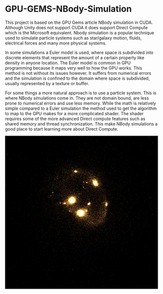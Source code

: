 # GPU-GEMS-NBody-Simulation


This project is based on the GPU Gems article NBody simulation in CUDA. Although Unity does not support CUDA it does support Direct Compute which is the Microsoft equivalent. Nbody simulation is a popular technique used to simulate particle systems such as star/galaxy motion, fluids, electrical forces and many more physical systems.


In some simulations a Euler model is used, where space is subdivided into discrete elements that represent the amount of a certain property like density in anyone location. The Euler model is common in GPU programming because it maps very well to how the GPU works. This method is not without its issues however. It suffers from numerical errors and the simulation is confined to the domain where space is subdivided, usually represented by a texture or buffer.

For some things a more natural approach is to use a particle system. This is where NBody simulations come in. They are not domain bound, are less prone to numerical errors and use less memory. While the math is relatively simple compared to a Euler simulation the method used to get the algorithm to map to the GPU makes for a more complicated shader. The shader requires some of the more advanced Direct compute features such as shared memory and thread synchronization. This make NBody simulations a good place to start learning more about Direct Compute.


![NBody simulation](./Media/NBodySim.jpg)
